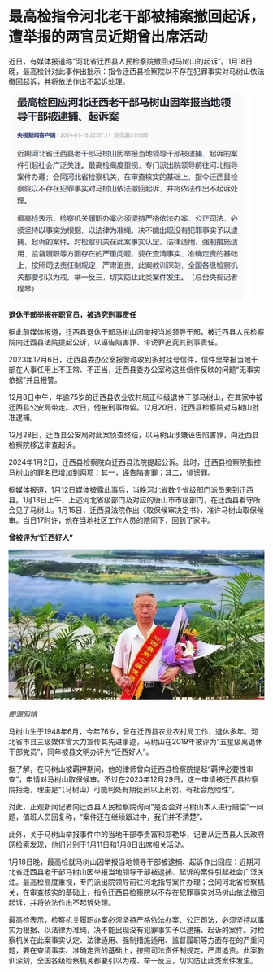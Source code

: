 # 最高检指令河北老干部被捕案撤回起诉，遭举报的两官员近期曾出席活动

近日，有媒体报道称“河北省迁西县人民检察院撤回对马树山的起诉”。1月18日晚，最高检针对此事作出批示：指令迁西县检察院以不存在犯罪事实对马树山依法撤回起诉，并将依法作出不起诉处理。

![8d3ebdbbfc296ad0044500c43d182103.jpg](https://raw.githubusercontent.com/qqhsx/qqnews_image/main/2024/01/19/最高检指令河北老干部被捕案撤回起诉，遭举报的两官员近期曾出席活动/8d3ebdbbfc296ad0044500c43d182103.jpg)

**退休干部举报在职官员，被追究刑事责任**

据此前媒体报道，迁西县退休干部马树山因举报当地领导干部，被迁西县人民检察院向迁西县法院提起公诉，以诬告陷害罪、诽谤罪追究其刑事责任。

2023年12月6日，迁西县委办公室报警称收到多封挂号信件，信件里举报当地干部在人事任用上不正常、不正当，迁西县委办公室称这些信件反映的问题“无事实依据”并且报警。

12月8日中午，年逾75岁的迁西县农业农村局正科级退休干部马树山，在其家中被迁西县公安局带走。次日，他被刑事拘留。12月20日，迁西县检察院对马树山批准逮捕。

12月28日，迁西县公安局对此案侦查终结，以马树山涉嫌诬告陷害罪，向迁西县检察院移送审查起诉。

2024年1月2日，迁西县检察院向迁西县法院提起公诉。此时，迁西县检察院指控马树山的罪名已增加到两项：其一，诬告陷害罪；其二，诽谤罪。

据媒体报道，1月12日媒体披露此事后，当晚河北省数个省级部门派员来到迁西县。1月13日上午，上述河北省级部门及对应的唐山市市级部门，在迁西县看守所会见了马树山。1月15日，迁西县法院作出《取保候审决定书》，准许马树山取保候审。当日17时许，他在当地社区工作人员的陪同下，回到了家中。

**曾被评为“迁西好人”**

![808cc8afdc8c6e4c38a16df587f7a8fe.jpg](https://raw.githubusercontent.com/qqhsx/qqnews_image/main/2024/01/19/最高检指令河北老干部被捕案撤回起诉，遭举报的两官员近期曾出席活动/808cc8afdc8c6e4c38a16df587f7a8fe.jpg)

_图源网络_

马树山生于1948年6月，今年76岁，曾在迁西县农业农村局工作，退休多年。河北省市县三级媒体曾大力宣传其先进事迹，马树山在2019年被评为“五星级离退休干部党员”，同年被县文明办评为“迁西好人”。

据了解，在马树山被羁押期间，他的律师曾向迁西县检察院提起“羁押必要性审查”，申请对马树山取保候审。不过在2023年12月29日，这一申请被迁西县检察院拒绝，理由是“（马树山）可能判处有期徒刑以上刑罚，有社会危险性”。

对此，正观新闻记者向迁西县人民检察院询问“是否会对马树山本人进行赔偿”一问题，值班人员回复称，“案件还在继续跟进中，我们并不清楚”。

此外，关于马树山举报事件中的当地干部李贵富和郑艳华，记者从迁西县人民政府网检索发现，他们分别于1月11日和1月8日出席相关活动。

1月18日晚，最高检就马树山因举报当地领导干部被逮捕、起诉作出回应：近期河北省迁西县老干部马树山因举报当地领导干部被逮捕、起诉的案件引起社会广泛关注。最高检高度重视，专门派出院领导前往河北指导案件办理；会同河北省检察机关，在审查核实的基础上，指令迁西县检察院以不存在犯罪事实对马树山依法撤回起诉，并将依法作出不起诉处理。

最高检表示，检察机关履职办案必须坚持严格依法办案、公正司法，必须坚持以事实为根据、以法律为准绳，决不能出现没有犯罪事实予以逮捕、起诉的案件。对检察机关在此案事实认定、法律适用、强制措施适用、监督履职等方面存在的严重问题，要在查清事实、准确定责的基础上，按照司法责任制规定，严肃追责。此案教训深刻，全国各级检察机关都要引以为戒、举一反三，切实防止此类案件发生。

